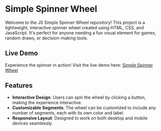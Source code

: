 # Simple Spinner Wheel

Welcome to the JS Simple Spinner Wheel repository! This project is a lightweight, interactive spinner wheel created using HTML, CSS, and JavaScript. It's perfect for anyone needing a fun visual element for games, random draws, or decision-making tools.

## Live Demo

Experience the spinner in action! Visit the live demo here: [Simple Spinner Wheel](https://mohammadabushams.github.io/JS-Simple-spinner-wheel/)

## Features

- **Interactive Design**: Users can spin the wheel by clicking a button, making the experience interactive.
- **Customizable Segments**: The wheel can be customized to include any number of segments, each with its own color and label.
- **Responsive Layout**: Designed to work on both desktop and mobile devices seamlessly.


